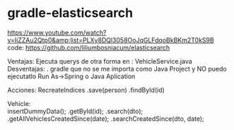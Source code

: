 # gradle-elasticsearch
https://www.youtube.com/watch?v=IiZZAu2Qtp0&amp;list=PLXy8DQl3058OoJqGLFdqoBkBKm2T0kS9B code:  https://github.com/liliumbosniacum/elasticsearch

Ventajas: Ejecuta querys de otra forma en : VehicleService.java 
Desventajas: . gradle que no se me importa como Java Project y NO puedo ejecutatlo Run As->Spring o Java Aplication


Acciones: 
RecreateIndices 
.save(person) 
.findById(id) 
 

Vehicle:    
insertDummyData(); 
.getById(id); 
.search(dto); 
     .getAllVehiclesCreatedSince(date); 
.searchCreatedSince(dto, date);  


